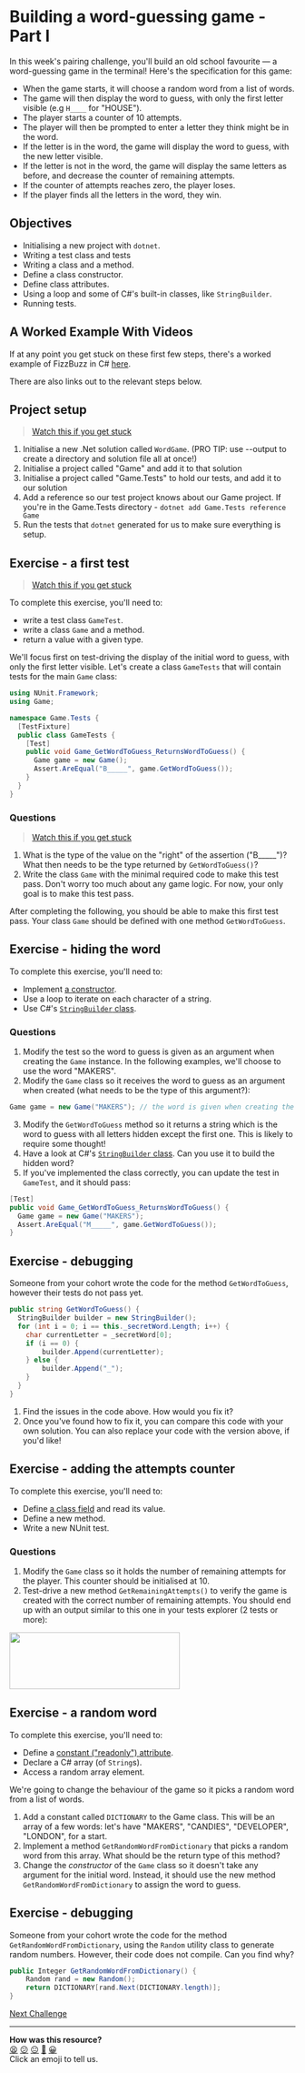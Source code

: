 # Building a word-guessing game - Part I

In this week's pairing challenge, you'll build an old school favourite — a word-guessing game in the terminal! Here's the specification for this game:

 * When the game starts, it will choose a random word from a list of words.
 * The game will then display the word to guess, with only the first letter visible (e.g `H____` for "HOUSE").
 * The player starts a counter of 10 attempts.
 * The player will then be prompted to enter a letter they think might be in the word.
 * If the letter is in the word, the game will display the word to guess, with the new letter visible.
 * If the letter is not in the word, the game will display the same letters as before, and decrease the counter of remaining attempts.
 * If the counter of attempts reaches zero, the player loses.
 * If the player finds all the letters in the word, they win.

## Objectives 

 * Initialising a new project with `dotnet`.
 * Writing a test class and tests
 * Writing a class and a method.
 * Define a class constructor.
 * Define class attributes.
 * Using a loop and some of C#'s built-in classes, like `StringBuilder`.
 * Running tests.

## A Worked Example With Videos

If at any point you get stuck on these first few steps, there's a worked example of FizzBuzz in C# [here](https://github.com/makersacademy/csharp_tdd_fizzbuzz).

There are also links out to the relevant steps below.

## Project setup

> [Watch this if you get stuck](https://youtu.be/95qy7A7eQuU)

1. Initialise a new .Net solution called `WordGame`. (PRO TIP: use --output to create a directory and solution file all at once!)
2. Initialise a project called "Game" and add it to that solution
3. Initialise a project called "Game.Tests" to hold our tests, and add it to our solution
4. Add a reference so our test project knows about our Game project. If you're in the Game.Tests directory - `dotnet add Game.Tests reference Game`
5. Run the tests that `dotnet` generated for us to make sure everything is setup.


## Exercise - a first test

> [Watch this if you get stuck](https://youtu.be/N0ZH9vRn2zE)

To complete this exercise, you'll need to:
  * write a test class `GameTest`.
  * write a class `Game` and a method.
  * return a value with a given type.

We'll focus first on test-driving the display of the initial word to guess, with only the first letter visible. Let's create a class `GameTests` that will contain tests for the main `Game` class:

```csharp
using NUnit.Framework;
using Game;

namespace Game.Tests {
  [TestFixture]
  public class GameTests {
    [Test]
    public void Game_GetWordToGuess_ReturnsWordToGuess() {
      Game game = new Game();
      Assert.AreEqual("B_____", game.GetWordToGuess());
    }
  }
}
```

### Questions

> [Watch this if you get stuck](https://youtu.be/4aKM2ghI0uA)

1. What is the type of the value on the "right" of the assertion ("B_____")? What then needs to be the type returned by `GetWordToGuess()`? 
2. Write the class `Game` with the minimal required code to make this test pass. Don't worry too much about any game logic. For now, your only goal is to make this test pass.

After completing the following, you should be able to make this first test pass. Your class `Game` should be defined with one method `GetWordToGuess`.

## Exercise - hiding the word

<!-- OMITTED -->

To complete this exercise, you'll need to:
  * Implement [a constructor](https://docs.microsoft.com/en-us/dotnet/csharp/programming-guide/classes-and-structs/constructors).
  * Use a loop to iterate on each character of a string.
  * Use C#'s [`StringBuilder` class](https://www.dotnetperls.com/stringbuilder).

### Questions

1. Modify the test so the word to guess is given as an argument when creating the `Game` instance. In the following examples, we'll choose to use the word "MAKERS". 
2. Modify the `Game` class so it receives the word to guess as an argument when created (what needs to be the type of this argument?):
```cs
Game game = new Game("MAKERS"); // the word is given when creating the instance
```

3. Modify the `GetWordToGuess` method so it returns a string which is the word to guess with all letters hidden except the first one. This is likely to require some thought!
4. Have a look at C#'s [`StringBuilder` class](https://www.dotnetperls.com/stringbuilder). Can you use it to build the hidden word?
5. If you've implemented the class correctly, you can update the test in `GameTest`, and it should pass:
```csharp
[Test]
public void Game_GetWordToGuess_ReturnsWordToGuess() {
  Game game = new Game("MAKERS");
  Assert.AreEqual("M_____", game.GetWordToGuess());
}
```

## Exercise - debugging

<!-- OMITTED -->

Someone from your cohort wrote the code for the method `GetWordToGuess`, however their tests do not pass yet.
```csharp
public string GetWordToGuess() {
  StringBuilder builder = new StringBuilder();
  for (int i = 0; i == this._secretWord.Length; i++) {
    char currentLetter = _secretWord[0];
    if (i == 0) {
        builder.Append(currentLetter);
    } else {
        builder.Append("_");
    }
  }
}
```

1. Find the issues in the code above. How would you fix it?
2. Once you've found how to fix it, you can compare this code with your own solution. You can also replace your code with the version above, if you'd like!

## Exercise - adding the attempts counter

To complete this exercise, you'll need to:
  * Define [a class field](https://docs.microsoft.com/en-us/dotnet/csharp/programming-guide/classes-and-structs/fields) and read its value.
  * Define a new method.
  * Write a new NUnit test.

### Questions

1. Modify the `Game` class so it holds the number of remaining attempts for the player. This counter should be initialised at 10.
2. Test-drive a new method `GetRemainingAttempts()` to verify the game is created with the correct number of remaining attempts. You should end up with an output similar to this one in your tests explorer (2 tests or more):

<!-- OMITTED -->
<img src="resources/hangman-tests1.png" width="300" height="100">

## Exercise - a random word

To complete this exercise, you'll need to:
  * Define a [constant ("readonly") attribute](https://docs.microsoft.com/en-us/dotnet/csharp/language-reference/keywords/readonly).
  * Declare a C# array (of `String`s).
  * Access a random array element.

We're going to change the behaviour of the game so it picks a random word from a list of words.

1. Add a constant called `DICTIONARY` to the Game class. This will be an array of a few words: let's have "MAKERS", "CANDIES", "DEVELOPER", "LONDON", for a start.
2. Implement a method `GetRandomWordFromDictionary` that picks a random word from this array. What should be the return type of this method?
3. Change the *constructor* of the `Game` class so it doesn't take any argument for the initial word. Instead, it should use the new method `GetRandomWordFromDictionary` to assign the word to guess.

## Exercise - debugging

<!-- OMITTED -->

Someone from your cohort wrote the code for the method `GetRandomWordFromDictionary`, using the `Random` utility class to generate random numbers. However, their code does not compile. Can you find why?

```csharp
public Integer GetRandomWordFromDictionary() {
    Random rand = new Random();
    return DICTIONARY[rand.Next(DICTIONARY.length)];
}
```


[Next Challenge](06_challenge_word_choser.md)

<!-- BEGIN GENERATED SECTION DO NOT EDIT -->

---

**How was this resource?**  
[😫](https://airtable.com/shrUJ3t7KLMqVRFKR?prefill_Repository=makersacademy/csharp-apprenticeship-module&prefill_File=main/05_challenge_game.md&prefill_Sentiment=😫) [😕](https://airtable.com/shrUJ3t7KLMqVRFKR?prefill_Repository=makersacademy/csharp-apprenticeship-module&prefill_File=main/05_challenge_game.md&prefill_Sentiment=😕) [😐](https://airtable.com/shrUJ3t7KLMqVRFKR?prefill_Repository=makersacademy/csharp-apprenticeship-module&prefill_File=main/05_challenge_game.md&prefill_Sentiment=😐) [🙂](https://airtable.com/shrUJ3t7KLMqVRFKR?prefill_Repository=makersacademy/csharp-apprenticeship-module&prefill_File=main/05_challenge_game.md&prefill_Sentiment=🙂) [😀](https://airtable.com/shrUJ3t7KLMqVRFKR?prefill_Repository=makersacademy/csharp-apprenticeship-module&prefill_File=main/05_challenge_game.md&prefill_Sentiment=😀)  
Click an emoji to tell us.

<!-- END GENERATED SECTION DO NOT EDIT -->
